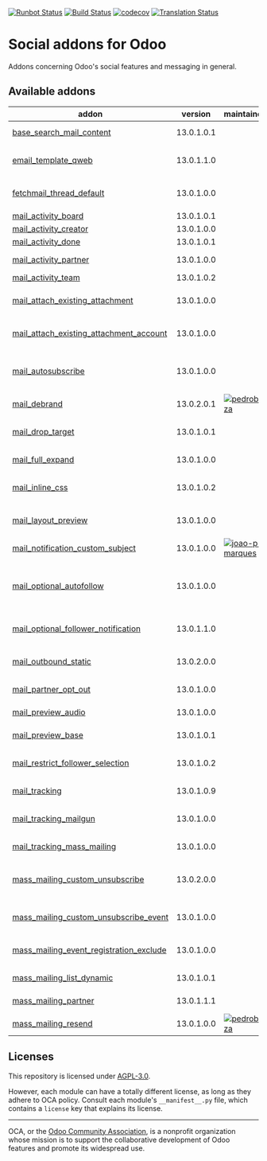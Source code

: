 [![Runbot Status](https://runbot.odoo-community.org/runbot/badge/flat/205/13.0.svg)](https://runbot.odoo-community.org/runbot/repo/github-com-oca-social-205)
[![Build Status](https://travis-ci.com/OCA/social.svg?branch=13.0)](https://travis-ci.com/OCA/social)
[![codecov](https://codecov.io/gh/OCA/social/branch/13.0/graph/badge.svg)](https://codecov.io/gh/OCA/social)
[![Translation Status](https://translation.odoo-community.org/widgets/social-13-0/-/svg-badge.svg)](https://translation.odoo-community.org/engage/social-13-0/?utm_source=widget)

<!-- /!\ do not modify above this line -->

# Social addons for Odoo

Addons concerning Odoo's social features and messaging in general.

<!-- /!\ do not modify below this line -->

<!-- prettier-ignore-start -->

[//]: # (addons)

Available addons
----------------
addon | version | maintainers | summary
--- | --- | --- | ---
[base_search_mail_content](base_search_mail_content/) | 13.0.1.0.1 |  | Base Search Mail Content
[email_template_qweb](email_template_qweb/) | 13.0.1.1.0 |  | Use the QWeb templating mechanism for emails
[fetchmail_thread_default](fetchmail_thread_default/) | 13.0.1.0.0 |  | Post unkonwn messages to an existing thread
[mail_activity_board](mail_activity_board/) | 13.0.1.0.1 |  | Add Activity Boards
[mail_activity_creator](mail_activity_creator/) | 13.0.1.0.0 |  | Show activities creator
[mail_activity_done](mail_activity_done/) | 13.0.1.0.1 |  | Mail Activity Done
[mail_activity_partner](mail_activity_partner/) | 13.0.1.0.0 |  | Add Partner to Activities
[mail_activity_team](mail_activity_team/) | 13.0.1.0.2 |  | Add Teams to Activities
[mail_attach_existing_attachment](mail_attach_existing_attachment/) | 13.0.1.0.0 |  | Adding attachment on the object by sending this one
[mail_attach_existing_attachment_account](mail_attach_existing_attachment_account/) | 13.0.1.0.0 |  | Module to use attach existing attachment for account module
[mail_autosubscribe](mail_autosubscribe/) | 13.0.1.0.0 |  | Automatically subscribe partners to its company's business documents
[mail_debrand](mail_debrand/) | 13.0.2.0.1 | [![pedrobaeza](https://github.com/pedrobaeza.png?size=30px)](https://github.com/pedrobaeza) | Remove Odoo branding in sent emails
[mail_drop_target](mail_drop_target/) | 13.0.1.0.1 |  | Attach emails to Odoo by dragging them from your desktop
[mail_full_expand](mail_full_expand/) | 13.0.1.0.0 |  | Expand mail in a big window
[mail_inline_css](mail_inline_css/) | 13.0.1.0.2 |  | Convert style tags in inline style in your mails
[mail_layout_preview](mail_layout_preview/) | 13.0.1.0.0 |  | Preview email templates in the browser
[mail_notification_custom_subject](mail_notification_custom_subject/) | 13.0.1.0.0 | [![joao-p-marques](https://github.com/joao-p-marques.png?size=30px)](https://github.com/joao-p-marques) | Apply a custom subject to mail notifications
[mail_optional_autofollow](mail_optional_autofollow/) | 13.0.1.0.0 |  | Choose if you want to automatically add new recipients as followers on mail.compose.message
[mail_optional_follower_notification](mail_optional_follower_notification/) | 13.0.1.1.0 |  | Choose to notify followers on mail.compose.message
[mail_outbound_static](mail_outbound_static/) | 13.0.2.0.0 |  | Allows you to configure the from header for a mail server.
[mail_partner_opt_out](mail_partner_opt_out/) | 13.0.1.0.0 |  | Add the partner's email to the blackmailed list
[mail_preview_audio](mail_preview_audio/) | 13.0.1.0.0 |  | Allow to preview audio files
[mail_preview_base](mail_preview_base/) | 13.0.1.0.1 |  | Base to add more previewing options
[mail_restrict_follower_selection](mail_restrict_follower_selection/) | 13.0.1.0.2 |  | Define a domain from which followers can be selected
[mail_tracking](mail_tracking/) | 13.0.1.0.9 |  | Email tracking system for all mails sent
[mail_tracking_mailgun](mail_tracking_mailgun/) | 13.0.1.0.0 |  | Mail tracking and Mailgun webhooks integration
[mail_tracking_mass_mailing](mail_tracking_mass_mailing/) | 13.0.1.0.0 |  | Improve mass mailing email tracking
[mass_mailing_custom_unsubscribe](mass_mailing_custom_unsubscribe/) | 13.0.2.0.0 |  | Know and track (un)subscription reasons, GDPR compliant
[mass_mailing_custom_unsubscribe_event](mass_mailing_custom_unsubscribe_event/) | 13.0.1.0.0 |  | Allow to unsubscribe discretely from an event
[mass_mailing_event_registration_exclude](mass_mailing_event_registration_exclude/) | 13.0.1.0.0 |  | Link mass mailing with event for excluding recipients
[mass_mailing_list_dynamic](mass_mailing_list_dynamic/) | 13.0.1.0.1 |  | Mass mailing lists that get autopopulated
[mass_mailing_partner](mass_mailing_partner/) | 13.0.1.1.1 |  | Link partners with mass-mailing
[mass_mailing_resend](mass_mailing_resend/) | 13.0.1.0.0 | [![pedrobaeza](https://github.com/pedrobaeza.png?size=30px)](https://github.com/pedrobaeza) | Resend mass mailings

[//]: # (end addons)

<!-- prettier-ignore-end -->

## Licenses

This repository is licensed under [AGPL-3.0](LICENSE).

However, each module can have a totally different license, as long as they adhere to OCA
policy. Consult each module's `__manifest__.py` file, which contains a `license` key
that explains its license.

----

OCA, or the [Odoo Community Association](http://odoo-community.org/), is a nonprofit
organization whose mission is to support the collaborative development of Odoo features
and promote its widespread use.
